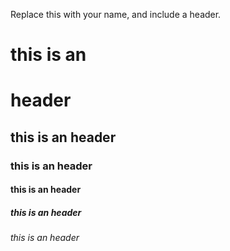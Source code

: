 Replace this with your name, and include a header.

# this is an <h1> header
## this is an header
### this is an header
#### this is an header
##### this is an header
###### this is an header
